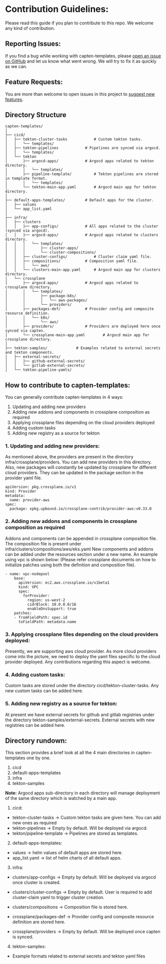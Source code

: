 # Contribution Guidelines:
Please read this guide if you plan to contribute to this repo. We welcome any kind of contribution.

## Reporting Issues:
If you find a bug while working with capten-templates, please [open an issue on GitHub](https://github.com/intelops/capten-templates/issues/new?labels=kind%2Fbug&template=bug-report.md&title=Bug:) and let us know what went wrong. We will try to fix it as quickly as we can.

## Feature Requests:
You are more than welcome to open issues in this project to [suggest new features](https://github.com/intelops/capten-templates/issues/new?labels=kind%2Ffeature&template=feature-request.md&title=Feature%20Request:).

## Directory Structure

```
capten-templates/
│
├── cicd/
│   ├── tekton-cluster-tasks			# Custom tekton tasks.
│   │   └── templates/
│   ├── tekton-pipelines			# Pipelines are synced via argocd.
│   │   └── templates/
│   └── tekton
│       ├── argocd-apps/			# Argocd apps related to tekton directory.
│       │   └── templates/
│       ├── pipeline-template/			# Tekton pipelines are stored in template format.
│       │   └── templates/
│       └── tekton-main-app.yaml		# Argocd main app for tekton directory.
│
├── default-apps-templates/			# Default apps for the cluster.
│   ├── values
│   └── app_list.yaml
│
├── infra/
│   ├── clusters
│   │   ├── app-configs/			# All apps related to the cluster (synced via argocd).
│   │   ├── argocd-apps/			# Argocd apps related to clusters directory.
│   │   │   └── templates/
│   │   │       ├── cluster-apps/
│   │   │       └── cluster-compositions/
│   │   ├── cluster-configs/			# Cluster claim yaml file.
│   │   ├── compositions/			# Composition yaml file.
│   │   │   └── aws/
│   │   └── clusters-main-app.yaml		# Argocd main app for clusters directory.
│   └── crossplane
│       ├── argocd-apps/			# Argocd apps related to crossplane directory.
│       │   └── templates/
│       │       ├── package-k8s/
│       │       │   └── aws-packages/
│       │       └── providers/
│       ├── packages-def/			# Provider config and composite resource definition.
│       │   └── k8s/
│       │       └── aws/
│       ├── providers/				# Providers are deployed here once synced via capten.
│       └── crossplane-main-app.yaml		# Argocd main app for crossplane directory.
│
├── tekton-samples/				# Examples related to external secrets and tekton components.
│   ├── external-secrets/
│   │   ├── github-external-secrets/
│   │   └── gitlab-external-secrets/
│   └── tekton-pipeline-yamls/
```

## How to contribute to capten-templates:
You can generally contribute capten-templates in 4 ways:

1. Updating and adding new providers
2. Adding new addons and components in crossplane composition as required
3. Applying crossplane files depending on the cloud providers deployed
4. Adding custom tasks
5. Adding new registry as a source for tekton

### 1. Updating and adding new providers:
As mentioned above, the providers are present in the directory infra/crossplane/providers. You can add new providers in this directory.
Also, new packages will constantly be updated by crossplane for different cloud providers. They can be updated in the package section in the provider yaml file.

```
apiVersion: pkg.crossplane.io/v1
kind: Provider
metadata:
  name: provider-aws
spec:
  package: xpkg.upbound.io/crossplane-contrib/provider-aws:v0.33.0
```

### 2. Adding new addons and components in crossplane composition as required
Addons and components can be appended in crossplane composition file. The composition file is present under infra/clusters/compositions/aws/eks.yaml
New components and addons can be added under the resources section under a new name. An example using vpc is shown below:
(Please refer crossplane documents on how to initialize patches using both the definition and composition file).

```
- name: vpc-nodepool
    base:
      apiVersion: ec2.aws.crossplane.io/v1beta1
      kind: VPC
      spec:
        forProvider:
          region: us-west-2
          cidrBlock: 10.0.0.0/16
          enableDnsSupport: true
    patches:
    - fromFieldPath: spec.id
      toFieldPath: metadata.name
```

### 3. Applying crossplane files depending on the cloud providers deployed:
Presently, we are supporting aws cloud provider. As more cloud providers come into the picture, we need to deploy the yaml files specific to the cloud provider deployed. Any contributions regarding this aspect is welcome.

### 4. Adding custom tasks:
Custom tasks are stored under the directory cicd/tekton-cluster-tasks. Any new custom tasks can be added here.

### 5. Adding new registry as a source for tekton:
At present we have external secrets for github and gitlab registries under the directory tekton-samples/external-secrets. External secrets with new registries can be added here.


## Directory rundown:
This section provides a brief look at all the 4 main directories in capten-templates one by one.

1. cicd
2. default-apps-templates
3. infra
4. tekton-samples

**Note:** Argocd apps sub-directory in each directory will manage deployment of the same directory which is watched by a main app.

1. cicd:
  - tekton-cluster-tasks -> Custom tekton tasks are given here. You can add new ones as required
  - tekton-pipelines -> Empty by default. Will be deployed via argocd.
  - tekton/pipeline-template -> Pipelines are stored as templates.
  
2. default-apps-templates:
  - values -> helm values of default apps are stored here.
  - app_list.yaml -> list of helm charts of all default apps.
  
3. infra:
  - clusters/app-configs -> Empty by default. Will be deployed via argocd once cluster is created.
  - clusters/cluster-configs -> Empty by default. User is required to add cluster-claim yaml to trigger cluster creation.
  - clusters/compositions -> Composition file is stored here.

  
  - crossplane/packages-def -> Provider config and composite resource definition are stored here.
  - crossplane/providers -> Empty by default. Will be deployed once capten is synced.
  
4. tekton-samples:
  - Example formats related to external secrets and tekton yaml files

